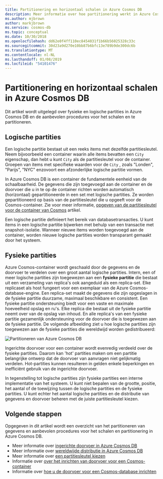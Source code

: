 ```yaml
---
title: Partitionering en horizontaal schalen in Azure Cosmos DB
description: Meer informatie over hoe partitionering werkt in Azure Cosmos DB, over het configureren van de partitionering en partitioneren van sleutels en hoe de juiste partitiesleutel voor uw toepassing kiest.
ms.author: mjbrown
author: markjbrown
ms.service: cosmos-db
ms.topic: conceptual
ms.date: 10/30/2018
ms.openlocfilehash: dd62e0f4ff110ec8454031f1b66b56025328c33c
ms.sourcegitcommit: 30d23a9d270e10bb87b6bfc13e789b9de300dc6b
ms.translationtype: MT
ms.contentlocale: nl-NL
ms.lasthandoff: 01/08/2019
ms.locfileid: "54101476"
---
```

# <a name="partitioning-and-horizontal-scaling-in-azure-cosmos-db"></a>Partitionering en horizontaal schalen in Azure Cosmos DB

Dit artikel wordt uitgelegd over fysieke en logische partities in Azure Cosmos DB en de aanbevolen procedures voor het schalen en te partitioneren. 

## <a name="logical-partitions"></a>Logische partities

Een logische partitie bestaat uit een reeks items met dezelfde partitiesleutel. Neem bijvoorbeeld een container waarin alle items bevatten een `City` eigenschap, dan hebt u kunt `City` als de partitiesleutel voor de container. Groepen van items met specifieke waarden voor de `City` , zoals "Londen", "Parijs", "NYC" enzovoort een afzonderlijke logische partitie vormen.

In Azure Cosmos DB is een container de fundamentele eenheid van de schaalbaarheid. De gegevens die zijn toegevoegd aan de container en de doorvoer die u in te op de container richten worden automatisch (horizontaal) gepartitioneerde in een set met logische partities. Ze worden gepartitioneerd op basis van de partitiesleutel die u opgeeft voor de Cosmos-container. Zie voor meer informatie, [opgeven van de partitiesleutel voor de container van Cosmos](how-to-create-container.md) artikel.

Een logische partitie definieert het bereik van databasetransacties. U kunt items in een logische partitie bijwerken met behulp van een transactie met snapshot-isolatie. Wanneer nieuwe items worden toegevoegd aan de container, worden nieuwe logische partities worden transparant gemaakt door het systeem.

## <a name="physical-partitions"></a>Fysieke partities

Azure Cosmos-container wordt geschaald door de gegevens en de doorvoer te verdelen over een groot aantal logische partities. Intern, een of meer logische partities zijn toegewezen aan een **fysieke partitie** die bestaat uit een verzameling van replica's ook aangeduid als een replica-set. Elke replicaset als host fungeert voor een exemplaar van de Azure Cosmos-database-engine. Een replica-set maakt de gegevens die zijn opgeslagen in de fysieke partitie duurzame, maximaal beschikbare en consistent. Een fysieke partitie ondersteuning biedt voor een vaste en maximale hoeveelheid opslag en ru's. Elke replica die bestaat uit de fysieke partitie neemt over van de opslag van inhoud. En alle replica's van een fysieke partitie gezamenlijk ondersteuning voor de doorvoer die is toegewezen aan de fysieke partitie. De volgende afbeelding ziet u hoe logische partities zijn toegewezen aan de fysieke partities die wereldwijd worden gedistribueerd:

![Partitioneren van Azure Cosmos DB](./media/partition-data/logical-partitions.png)

Ingerichte doorvoer voor een container wordt evenredig verdeeld over de fysieke partities. Daarom kan 'hot' partities maken om een partitie belangrijke ontwerp dat de doorvoer van aanvragen niet gelijkmatig verdelen. Hot-partities kunnen resulteren in gelden enkele beperkingen en inefficiënt gebruik van de ingerichte doorvoer.

In tegenstelling tot logische partities zijn fysieke partities een interne implementatie van het systeem. U kunt niet bepalen van de grootte, positie, het aantal of de toewijzing tussen de logische partities en de fysieke partities. U kunt echter het aantal logische partities en de distributie van gegevens en doorvoer beheren met de juiste partitiesleutel kiezen.

## <a name="next-steps"></a>Volgende stappen

Opgegeven in dit artikel wordt een overzicht van het partitioneren van gegevens en aanbevolen procedures voor het schalen en partitionering in Azure Cosmos DB. 

* Meer informatie over [ingerichte doorvoer in Azure Cosmos DB](request-units.md)
* Meer informatie over [wereldwijde distributie in Azure Cosmos DB](distribute-data-globally.md)
* Meer informatie over [een partitiesleutel kiezen](partitioning-overview.md#choose-partitionkey)
* Informatie over [over het inrichten van doorvoer voor een Cosmos-container](how-to-provision-container-throughput.md)
* Informatie over [hoe u de doorvoer voor een Cosmos-database inrichten](how-to-provision-database-throughput.md)
